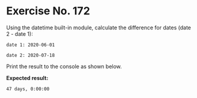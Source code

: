 # Exercise No. 172

Using the datetime built-in module, calculate the difference for dates (date 2 - date 1):


    date 1: 2020-06-01

    date 2: 2020-07-18


Print the result to the console as shown below.


**Expected result:**


    47 days, 0:00:00